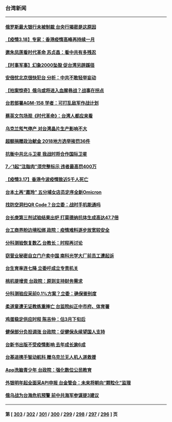 ### 台湾新闻
---
#### [俄罗斯最大银行未被制裁 台央行揭密是这原因](../../pages/ncid1349361/n13655659.md) 
#### [【疫情3.18】专家：香港疫情高峰再持续一月](../../pages/ncid1349361/n13655307.md) 
#### [邀朱凤莲看时代革命 苏贞昌：看中共有多残忍](../../pages/ncid1349361/n13654902.md) 
#### [【时事军事】幻象2000坠毁 促台湾另辟蹊径](../../pages/ncid1349361/n13655088.md) 
#### [安倍忧北京很快犯台 分析：中共不敢轻举妄动](../../pages/ncid1349361/n13654078.md) 
#### [【拍案惊奇】俄乌或将进入血腥巷战？战事在拐点](../../pages/ncid1349361/n13653167.md) 
#### [台若部署AGM-158 学者：可打乱敌军作战计划](../../pages/ncid1349361/n13653068.md) 
#### [蔡英文包场观《时代革命》：台湾人都应来看](../../pages/ncid1349361/n13653228.md) 
#### [乌克兰氖气停产 对台湾晶片生产影响不大](../../pages/ncid1349361/n13653587.md) 
#### [超额捐赠政治献金 2018地方选举挨罚36件](../../pages/ncid1349361/n13653558.md) 
#### [抗衡中共北斗卫星 我战时将合作国际卫星](../../pages/ncid1349361/n13653430.md) 
#### [7／1起“注脂肉”须完整标示  违者最高罚400万](../../pages/ncid1349361/n13653275.md) 
#### [【疫情3.17】香港今波疫情致近5千人死亡](../../pages/ncid1349361/n13652762.md) 
#### [台本土再“嘉玲” 五分埔女店员定序全新Omicron](../../pages/ncid1349361/n13653277.md) 
#### [找防空洞扫QR Code？台立委：战时手机能通吗](../../pages/ncid1349361/n13653273.md) 
#### [台长庚第三剂试验结果出炉 打莫德纳抗体生成高达47.7倍](../../pages/ncid1349361/n13653297.md) 
#### [台工商界盼边境松绑 政院：疫情难料逐步放宽较安全](../../pages/ncid1349361/n13653285.md) 
#### [分科测验恢复数乙 台教长：时程再讨论](../../pages/ncid1349361/n13653279.md) 
#### [窃营业秘密自立门户卖中国 南科光学大厂前员工遭起诉](../../pages/ncid1349361/n13653438.md) 
#### [台生育率连七降 立委吁成立专责机关](../../pages/ncid1349361/n13653282.md) 
#### [桃机提增资 台政院：原则支持财务需求](../../pages/ncid1349361/n13653287.md) 
#### [分科测验应采前0.1%方案？立委：确保鉴别度](../../pages/ncid1349361/n13653433.md) 
#### [柔道童遭无证教练重摔亡 台监院纠正中市府、体育署](../../pages/ncid1349361/n13653449.md) 
#### [鸡蛋稳定供应时程 陈吉仲：估3月下旬后](../../pages/ncid1349361/n13653289.md) 
#### [健保部分负担调涨 台政院：促健保永续望国人支持](../../pages/ncid1349361/n13653292.md) 
#### [台新书出版不受疫情影响 去年成长逾6成](../../pages/ncid1349361/n13653362.md) 
#### [台基进携手智动航科 赠乌克兰无人机人道救援](../../pages/ncid1349361/n13653366.md) 
#### [App洗脑青少年 台政院：强化数位公民教育](../../pages/ncid1349361/n13653300.md) 
#### [外银明年起全面采API申报 台金管会：未来将朝向“颗粒化”监理](../../pages/ncid1349361/n13653231.md) 
#### [俄乌战为台海危机预警 前中共海军参谋提3建议](../../pages/ncid1349361/n13653120.md) 

---
#### 第 [ [303](./303.md) / [302](./302.md) / [301](./301.md) / [300](./300.md) / [299](./299.md) / [298](./298.md) / [297](./297.md) / [296](./296.md) ] 页
